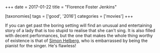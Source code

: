 +++
date = 2017-01-22
title = "Florence Foster Jenkins"

[taxonomies]
tags = ['good', '2016']
categories = ['movies']
+++

If you can get past the boring setting will find an unusual and
entertaining story of a lady that is too stupid to realise that she
can't sing. It is also filled with decent performances, but the one
that makes the whole thing worthy of existence is that of [Simon
Helberg], who is embarrassed by being the pianist for the singer. He's
flawless!

  [Simon Helberg]: https://en.wikipedia.org/wiki/Simon_Helberg
